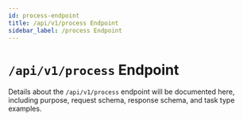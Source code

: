 ```yaml
---
id: process-endpoint
title: /api/v1/process Endpoint
sidebar_label: /process Endpoint
---
```


# `/api/v1/process` Endpoint

Details about the `/api/v1/process` endpoint will be documented here, including purpose, request schema, response schema, and task type examples.